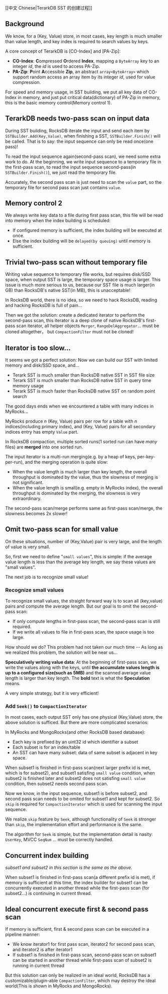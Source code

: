 [[中文 Chinese|TerarkDB SST 的创建过程]]
## Background
We know, for a (Key, Value) store, in most cases, key length is much smaller than value length, and key index is required to search values by keys.

A core concept of TerarkDB is [CO-Index] and [PA-Zip]:
* **CO-Index**: **C**ompressed **O**rdered **Index**, mapping a `ByteArray` key to an integer *id*, the *id* is used to access PA-Zip.
* **PA-Zip**: **P**oint **A**ccessible **Zip**, an abstract `array<ByteArray>` which support random access an array item by its integer *id*, used for value compression. 

For speed and memory usage, in SST building, we put all key data of CO-Index in memory, and just put critical data(dictionary) of PA-Zip in memory, this is the basic memory control(Memory control 1).

## TerarkDB needs two-pass scan on input data
During SST building, RocksDB iterate the input and send each item by `SSTBuilder.Add(Key,Value)`, when finishing a SST, `SSTBuilder.Finish()` will be called. That is to say: the input sequence can only be read once(one pass)! 

To read the input sequence again(second-pass scan), we need some extra work to do. At the beginning, we write input sequence to a temporary file in the first-pass scan, to read the input sequence second-pass(in `SSTBuilder.Finish()`), we just read the temporary file.

Accurately, the second pass scan is just need to scan the `value` part, so the temporary file for second pass scan just contains `value`.

## Memory control 2
We always write key data to a file during first pass scan, this file will be read into memory when the index building is scheduled:
* If configured memory is sufficient, the index building will be executed at once.
* Else the index building will be `delayed(by queuing)` until memory is sufficient.

## Trivial two-pass scan without temporary file
Writing value sequence to temporary file works, but requires disk/SSD space, when output SST is large, the temporary space usage is larger. This issue is much more serious to us, because our SST file is much larger(in GB) than RocksDB's native SST(in MB), this is unacceptable!

In RocksDB world, there is no idea, so we need to hack RocksDB, reading and hacking RocksDB is full of pain...

Then we got the solution: create a dedicated iterator to perform the second-pass scan, this iterator is a deep clone of native RocksDB's first-pass scan iterator, all helper objects `Merger`, `RangeDelAggregator`... must be cloned altogether， but `CompactionFilter` must not be cloned!

## Iterator is too slow...
It seems we got a perfect solution: Now we can build our SST with limited memory and disk/SSD space, and...
* Terark SST is much smaller than RocksDB native SST in SST file size
* Terark SST is much smaller than RocksDB native SST in query time memory usage
* Terark SST is much faster than RocksDB native SST on random point search

The good days ends when we encountered a table with many indices in MyRocks...

MyRocks produce *n* (Key, Value) pairs per row for a table with *n* indices(including primary index), and (Key, Value) pairs for all secondary indices entry has empty `Value` part.

In RocksDB compaction, multiple sorted runs(1 sorted run can have *many* files) are **merged** into one sorted run.

The input iterator is a multi-run merging(e.g. by a heap of keys, per-key-per-run), and the merging operation is quite slow:
* When the value length is much larger than key length, the overall throughput is dominated by the value, thus the slowness of merging is not significant.
* When the value length is small(e.g. empty in MyRocks index), the overall throughput is dominated by the merging, the slowness is very extraordinary.

The second-pass scan/merge performs same as first-pass scan/merge, the slowness becomes 2x slower!

## Omit two-pass scan for small value
On these situations, number of (Key,Value) pair is very large, and the length of value is very small.

So, first we need to define "`small values`", this is simple: if the average value length is less than the average key length, we say these values are "small values".

The next job is to recognize small value!

### Recognize small values
To recognize small values, the straight forward way is to scan all (key,value) pairs and compute the average length. But our goal is to omit the second-pass scan:
* If only compute lengths in first-pass scan, the second-pass scan is still required.
* If we write all values to file in first-pass scan, the space usage is too large.

How should we do? This problem had not taken our much time -- As long as we realized this problem, the solution will be near us...

**Speculatively writing value data**:
At the beginning of first-pass scan, we write the values along with the keys, until **the accumulate values length is up to a configured size(such as 5MB)** and the scanned average value length is larger than key length. The **bold** text is what the **Speculation** means.

A very simple strategy, but it is very efficient!

### Add `Seek()` to `CompactionIterator`

In most cases, each output SST only has one physical (Key,Value) store, the above solution is sufficed. But there are more complicated scenarios:

In MyRocks and MongoRocks(and other RocksDB based database):
* Each key is prefixed by an uint32 id which identifier a subset
* Each subset is for an index/table
* An SST can have many subset: data of same subset is adjacent in key space.

When subset1 is finished in first-pass scan(next larger prefix id is met, which is for subset2), and subset1 satisfing `small value` condition, when subset2 is finished later and subset2 does not satisfing `small value` condition, then subset2 needs second pass scan.

Now we know, in the input sequence, subset1 is before subset2, and second pass scan needs to be omited for subset1 and kept for subset2. So `skip` is required for `CompactionIterator` which is used for scanning the input sequence.

We realize `skip` feature by `Seek`, although functionality of `Seek` is stronger than `skip`, the implementation effort and performance is the same.

The algorithm for `Seek` is simple, but the implementation detail is nasity: `UserKey`, MVCC `SeqNum` ... must be correctly handled.

## Concurrent index building
*subset1 and subset2 in this section is the same as the above*.

When subset1 is finished in first-pass scan(a different prefix id is met), if memory is sufficient at this time, the index builder for subset1 can be concurrently executed in another thread while the first-pass scan (for subset2...) is continuing in current thread.

## Ideal concurrent execute first & second pass scan
If memory is sufficient, first & second pass scan can be executed in a pipeline manner:
* We know iterator1 for first pass scan, iterator2 for second pass scan, and iterator2 is after iterator1
* If subset1 is finished in first-pass scan, second-pass scan on subset1 can be started in another thread while first-pass scan of subset2 is running in current thread

But this solution can only be realized in an ideal world, RocksDB has a customizable/plugin-able `CompactionFilter`, which may destroy the ideal world(This is shown in MyRocks and MongoRocks).

